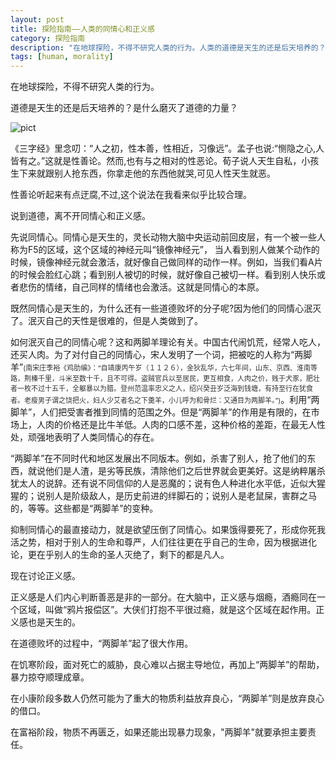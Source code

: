 ```yaml
---
layout: post
title: 探险指南——人类的同情心和正义感
category: 探险指南
description: "在地球探险，不得不研究人类的行为。人类的道德是天生的还是后天培养的？是什么磨灭了道德的力量？"
tags: [human, morality]
---
```


在地球探险，不得不研究人类的行为。

道德是天生的还是后天培养的？是什么磨灭了道德的力量？

![pict](http://pic.baike.soso.com/p/20090713/20090713112628-1360592414.jpg)

《三字经》里念叨：“人之初，性本善，性相近，习像远”。孟子也说:“恻隐之心,人皆有之。”这就是性善论。然而,也有与之相对的性恶论。荀子说人天生自私，小孩生下来就跟别人抢东西，你拿走他的东西他就哭,可见人性天生就恶。

性善论听起来有点迂腐,不过,这个说法在我看来似乎比较合理。

说到道德，离不开同情心和正义感。

先说同情心。同情心是天生的，灵长动物大脑中央运动前回皮层，有一个被一些人称为F5的区域，这个区域的神经元叫“镜像神经元”， 当人看到别人做某个动作的时候，镜像神经元就会激活，就好像自己做同样的动作一样。例如，当我们看A片的时候会脸红心跳；看到别人被切的时候，就好像自己被切一样。看到别人快乐或者悲伤的情绪，自己同样的情绪也会激活。这就是同情心的本原。

既然同情心是天生的，为什么还有一些道德败坏的分子呢?因为他们的同情心泯灭了。泯灭自己的天性是很难的，但是人类做到了。

如何泯灭自己的同情心呢？这和两脚羊理论有关。中国古代闹饥荒，经常人吃人，还买人肉。为了对付自己的同情心，宋人发明了一个词，把被吃的人称为“两脚羊”<small style="color: #333; font-size: 11px;">(南宋庄季裕《鸡肋编》：“自靖康丙午岁（１１２６），金狄乱华，六七年间，山东、京西、淮南等路，荆榛千里，斗米至数十千，且不可得。盗贼官兵以至居民，更互相食，人肉之价，贱于犬豕，肥壮者一枚不过十五千，全躯暴以为腊。登州范温率忠义之人，绍兴癸丑岁泛海到钱塘，有持至行在犹食者。老瘦男子谓之饶把火，妇人少艾者名之下羹羊，小儿呼为和骨烂：又通目为两脚羊。”)</small>。利用“两脚羊”，人们把受害者推到同情的范围之外。但是“两脚羊”的作用是有限的，在市场上，人肉的价格还是比牛羊低。人肉的口感不差，这种价格的差距，在最无人性处，顽强地表明了人类同情心的存在。

“两脚羊”在不同时代和地区发展出不同版本。例如，杀害了别人，抢了他们的东西，就说他们是人渣，是劣等民族，清除他们之后世界就会更美好。这是纳粹屠杀犹太人的说辞。还有说不同信仰的人是恶魔的；说有色人种进化水平低，近似大猩猩的；说别人是阶级敌人，是历史前进的绊脚石的；说别人是老鼠屎，害群之马的，等等。这些都是“两脚羊”的变种。

抑制同情心的最直接动力，就是欲望压倒了同情心。如果饿得要死了，形成你死我活之势，相对于别人的生命和尊严，人们往往更在乎自己的生命，因为根据进化论，更在乎别人的生命的圣人灭绝了，剩下的都是凡人。

现在讨论正义感。

正义感是人们内心判断善恶是非的一部分。在大脑中，正义感与烟瘾，酒瘾同在一个区域，叫做“鸦片报偿区”。大侠们打抱不平很过瘾，就是这个区域在起作用。正义感也是天生的。

在道德败坏的过程中，“两脚羊”起了很大作用。

在饥寒阶段，面对死亡的威胁，良心难以占据主导地位，再加上“两脚羊”的帮助，暴力掠夺顺理成章。

在小康阶段多数人仍然可能为了重大的物质利益放弃良心，“两脚羊”则是放弃良心的借口。

在富裕阶段，物质不再匮乏，如果还能出现暴力现象，"两脚羊"就要承担主要责任。


